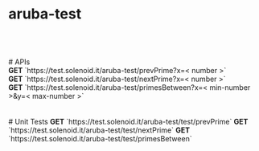 # aruba-test
<br>
<br>
<br>
# APIs
<br>
<b>GET</b> `https://test.solenoid.it/aruba-test/prevPrime?x=< number >`
<br>
<b>GET</b> `https://test.solenoid.it/aruba-test/nextPrime?x=< number >`
<br>
<b>GET</b> `https://test.solenoid.it/aruba-test/primesBetween?x=< min-number >&y=< max-number >`
<br>
<br>
<br>
# Unit Tests
<b>GET</b> `https://test.solenoid.it/aruba-test/test/prevPrime`
<b>GET</b> `https://test.solenoid.it/aruba-test/test/nextPrime`
<b>GET</b> `https://test.solenoid.it/aruba-test/test/primesBetween`
